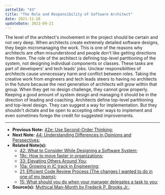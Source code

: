 ```yaml
---
zettelId: "43"
title: "The Role and Responsibility of Software Architect"
date: 2021-11-28
updateDate: 2023-09-21
---
```


The level of the architect's involvement in the project should be certain and not very deep. When architects create extremely detailed software designs, they begin micromanaging the work. This is one of the reasons why architects are often misunderstood and people don't like getting directions from them. The role of the architect is defining top-level partitioning of the system, not designing individual components or classes. These tasks are part of developers' and tech leads' jobs. Unclear responsibilities of architects cause unnecessary harm and conflict between roles. Taking the creative work from engineers and tech leads steers to having no architects in the future because the next generation of architects will grow within that group. When they get no design challenge, they cannot grow properly. Keeping a good amount of system design and managing it should be in the direction of leading and coaching. Architects define top-level partitioning and top-level design. They can suggest a way for implementation. But they shouldn't dictate and be open to accepting other ways to implement and even sometimes forego the credit for suggested improvements.

---

- **Previous Note:** [42e: Use Second-Order Thinking](/notes/42e/);
- **Next Note:** [44: Understanding Differences in Opinions and Perspectives](/notes/44/);
- **Related Note(s):**
  - [42: What to Consider While Designing a Software System](/notes/42/);
  - [19c: How to move faster in organizations](/notes/19c/);
  - [33: Elevating Others Around You](/notes/33/);
  - [10a: Growing in IC track in Engineering](/notes/10a/);
  - [21: Efficient Code Review Process (The changes I wanted to do in one of my teams)](/notes/21/);
  - [15: What should you do when your manager delegates a task to you](/notes/15/);
- **Source(s):** [Mythical Man-Month by Frederik P. Brooks Jr.](https://web.eecs.umich.edu/~weimerw/2018-481/readings/mythical-man-month.pdf);
